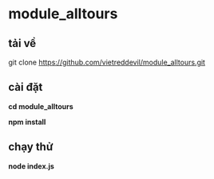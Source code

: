 # module_alltours
## tải về
git clone https://github.com/vietreddevil/module_alltours.git

## cài đặt
**cd module_alltours**

**npm install**

## chạy thử
**node index.js**
